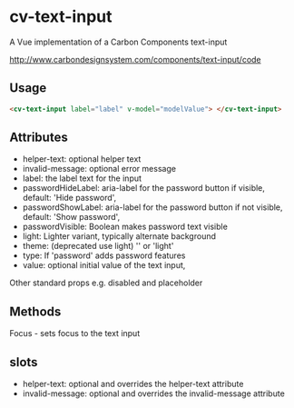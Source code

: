 # cv-text-input

A Vue implementation of a Carbon Components text-input

http://www.carbondesignsystem.com/components/text-input/code

## Usage

```html
<cv-text-input label="label" v-model="modelValue"> </cv-text-input>
```

## Attributes

- helper-text: optional helper text
- invalid-message: optional error message
- label: the label text for the input
- passwordHideLabel: aria-label for the password button if visible, default: 'Hide password',
- passwordShowLabel: aria-label for the password button if not visible, default: 'Show password',
- passwordVisible: Boolean makes password text visible
- light: Lighter variant, typically alternate background
- theme: (deprecated use light) '' or 'light'
- type: If 'password' adds password features
- value: optional initial value of the text input,

Other standard props e.g. disabled and placeholder

## Methods

Focus - sets focus to the text input

## slots

- helper-text: optional and overrides the helper-text attribute
- invalid-message: optional and overrides the invalid-message attribute

